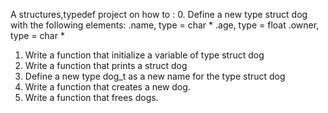 A structures,typedef project on how to :
0. Define a new type struct dog with the following elements:
	.name, type = char *
	.age, type = float
	.owner, type = char *
1. Write a function that initialize a variable of type struct dog
2. Write a function that prints a struct dog
3. Define a new type dog_t as a new name for the type struct dog
4. Write a function that creates a new dog.
5. Write a function that frees dogs.
